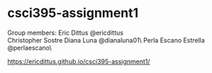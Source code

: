 # csci395-assignment1
Group members:
Eric Dittus @ericdittus\
Christopher Sostre
Diana Luna @dianaluna01\ 
Perla Escano Estrella @perlaescano\

https://ericdittus.github.io/csci395-assignment1/

